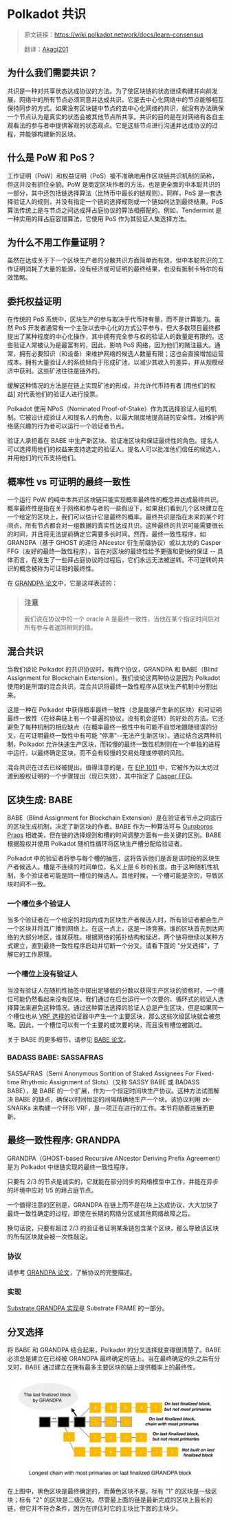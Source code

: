 # Polkadot 共识

> 原文链接：<https://wiki.polkadot.network/docs/learn-consensus>
>
> 翻译：[Akagi201](https://github.com/Akagi201)

## 为什么我们需要共识？

共识是一种对共享状态达成协议的方法。为了使区块链的状态继续构建并向前发展，网络中的所有节点必须同意并达成共识。它是去中心化网络中的节点能够相互保持同步的方式。如果没有区块链中节点的去中心化网络的共识，就没有办法确保一个节点认为是真实的状态会被其他节点所共享。共识的目的是在对网络有各自主观看法的参与者中提供客观的状态观点。它是这些节点进行沟通并达成协议的过程，并能够构建新的区块。

## 什么是 PoW 和 PoS？

工作证明（PoW）和权益证明（PoS）被不准确地用作区块链共识机制的简称，但这并没有抓住全貌。PoW 是商定区块作者的方法，也是更全面的中本聪共识的一部分，其中还包括链选择算法（比特币中最长的链规则）。同样，PoS 是一套选择验证人的规则，并没有指定一个链的选择规则或一个链如何达到最终结果。PoS 算法传统上是与节点之间达成拜占庭协议的算法相搭配的。例如，Tendermint 是一种实用的拜占庭容错算法，它使用 PoS 作为其验证人集选择方法。

## 为什么不用工作量证明？

虽然在达成关于下一个区块生产者的分散共识方面简单而有效，但中本聪共识的工作证明消耗了大量的能源，没有经济或可证明的最终结果，也没有抵制卡特尔的有效策略。

## 委托权益证明

在传统的 PoS 系统中，区块生产的参与取决于代币持有量，而不是计算能力。虽然 PoS 开发者通常有一个主张以去中心化的方式公平参与，但大多数项目最终都提出了某种程度的中心化操作，其中拥有完全参与权的验证人的数量是有限的。这些验证人常被认为是最富有的，因此，影响 PoS 网络，因为他们的赌注最大。通常，拥有必要知识（和设备）来维护网络的候选人数量有限；这也会直接增加运营成本。拥有大量验证人的系统倾向于形成矿池，以减少其收入的差异，并从规模经济中获利。这些矿池往往是链外的。

缓解这种情况的方法是在链上实现矿池的形成，并允许代币持有者 [用他们的权益] 对代表他们的验证人进行投票。

Polkadot 使用 NPoS（Nominated Proof-of-Stake）作为其选择验证人组的机制。它被设计成验证人和提名人的角色，以最大限度地提高链的安全性。对维护网络感兴趣的行为者可以运行一个验证者节点。

验证人承担着在 BABE 中生产新区块、验证准区块和保证最终性的角色。提名人可以选择用他们的权益来支持选定的验证人。提名人可以批准他们信任的候选人，并用他们的代币支持他们。

## 概率性 vs 可证明的最终一致性

一个运行 PoW 的纯中本共识区块链只能实现概率最终性的概念并达成最终共识。概率最终性是指在关于网络和参与者的一些假设下，如果我们看到几个区块建立在一个给定的区块上，我们可以估计它是最终的概率。最终共识是指在未来的某个时间点，所有节点都会对一组数据的真实性达成共识。这种最终的共识可能需要很长的时间，并且将无法提前确定它需要多长时间。然而，最终一致性程序，如 GRANDPA（基于 GHOST 的递归 ANcestor 衍生前缀协议）或以太坊的 Casper FFG（友好的最终一致性程序），旨在对区块的最终性给予更强和更快的保证 -- 具体而言，在发生了一些拜占庭协议的过程后，它们永远无法被逆转。不可逆转的共识的概念被称为可证明的最终性。

在 [GRANDPA 论文](https://github.com/w3f/consensus/blob/master/pdf/grandpa.pdf)中，它是这样表述的：

> ### 注意
> 
> 我们说在协议中的一个 oracle A 是最终一致性，当他在某个指定时间后对所有参与者返回相同的值。

## 混合共识

当我们谈论 Polkadot 的共识协议时，有两个协议，GRANDPA 和 BABE（Blind Assignment for Blockchain Extension）。我们谈论这两种协议是因为 Polkadot 使用的是所谓的混合共识。混合共识将最终一致性程序从区块生产机制中分割出来。

这是一种在 Polkadot 中获得概率最终一致性（总是能够产生新的区块）和可证明最终一致性（在经典链上有一个普遍的协议，没有机会逆转）的好处的方法。它还避免了每种机制的相应缺点（在概率最终一致性中有可能不自觉地跟随错误的分叉，在可证明最终一致性中有可能 "停滞"--无法产生新区块）。通过结合这两种机制，Polkadot 允许快速生产区块，而较慢的最终一致性机制则在一个单独的进程中运行，以最终确定区块，而不会有较慢的交易处理或停顿的风险。

混合共识在过去已经被提出。值得注意的是，在 [EIP 1011](https://eips.ethereum.org/EIPS/eip-1011) 中，它被作为以太坊过渡到股权证明的一个步骤提出（现已失效），其中指定了 [Casper FFG](https://wiki.polkadot.network/docs/learn-consensus#casper-ffg)。

## 区块生成: BABE

BABE（Blind Assignment for Blockchain Extension）是在验证者节点之间运行的区块生成机制，决定了新区块的作者。BABE 作为一种算法可与 [Ouroboros Praos](https://eprint.iacr.org/2017/573.pdf) 相媲美，但在链的选择规则和槽的时间调整方面有一些关键的区别。BABE 根据股权并使用 Polkadot 随机性循环将区块生产槽分配给验证者。

Polkadot 中的验证者将参与每个槽的抽签，这将告诉他们是否是该时段的区块生产者候选人。槽是不连续的时间单位，名义上是 6 秒的长度。由于这种随机性机制，多个验证者可能是同一槽位的候选人。其他时候，一个槽可能是空的，导致区块时间不一致。

### 一个槽位多个验证人

当多个验证者在一个给定的时段内成为区块生产者候选人时，所有验证者都会生产一个区块并将其广播到网络上。在这一点上，这是一场竞赛。谁的区块首先到达网络的大部分地区，谁就获胜。根据网络的拓扑结构和延迟，两个链将继续以某种方式建立，直到最终一致性程序启动并切断一个分叉。请看下面的 "分叉选择"，了解它的工作原理。

### 一个槽位上没有验证人

当没有验证人在随机性抽签中掷出足够低的分数以获得生产区块的资格时，一个槽位可能仍然看起来没有区块。我们通过在后台运行一个次要的、循环式的验证人选择算法来避免这种情况。通过这种算法选择的验证人总是产生区块，但是如果同一个槽位也从 [VRF 选择的](https://wiki.polkadot.network/docs/learn-randomness#vrf)验证器中产生一个主要区块，那么这些次级区块就会被忽略。因此，一个槽位可以有一个主要的或次要的块，而且没有槽位被跳过。

关于 BABE 的更多细节，请参见 [BABE 论文](https://research.web3.foundation/en/latest/polkadot/block-production/Babe.html)。

### BADASS BABE: SASSAFRAS

SASSAFRAS（Semi Anonymous Sortition of Staked Assignees For Fixed-time Rhythmic Assignment of Slots）（又称 SASSY BABE 或 BADASS BABE），是 BABE 的一个扩展，作为一个恒定时间块生产协议。这种方法试图解决 BABE 的缺点，确保以时间恒定的间隔精确地生产一个块。该协议利用 zk-SNARKs 来构建一个环形 VRF，是一项正在进行的工作。本节将随着进展而更新。

## 最终一致性程序: GRANDPA

GRANDPA（GHOST-based Recursive ANcestor Deriving Prefix Agreement）是为 Polkadot 中继链实现的最终一致性程序。

只要有 2/3 的节点是诚实的，它就能在部分同步的网络模型中工作，并能在异步的环境中应对 1/5 的拜占庭节点。

一个值得注意的区别是，GRANDPA 在链上而不是在块上达成协议，大大加快了最终一致性确定的过程，即使在长期的网络分区或其他网络故障之后。

换句话说，只要有超过 2/3 的验证者证明某条链包含某个区块，那么导致该区块的所有区块就会被一次性敲定。

### 协议

请参考 [GRANDPA 论文](https://github.com/w3f/consensus/blob/master/pdf/grandpa.pdf)，了解协议的完整描述。

### 实现

[Substrate GRANDPA 实现](https://github.com/paritytech/substrate/tree/master/frame/grandpa)是 Substrate FRAME 的一部分。

## 分叉选择

将 BABE 和 GRANDPA 结合起来，Polkadot 的分叉选择就变得很清楚了。BABE 必须总是建立在已经被 GRANDPA 最终确定的链上。当在最终确定的头之后有分叉时，BABE 通过建立在拥有最多主要区块的链上提供概率上的最终性。

![consensus_fork_choice](assets/consensus_fork_choice.png)

在上图中，黑色区块是最终确定的，而黄色区块不是。标有 "1" 的区块是一级区块；标有 "2" 的区块是二级区块。尽管最上面的链是最新完成的区块上最长的链，但它并不符合条件，因为在评估时它的主块比下面的主块少。
